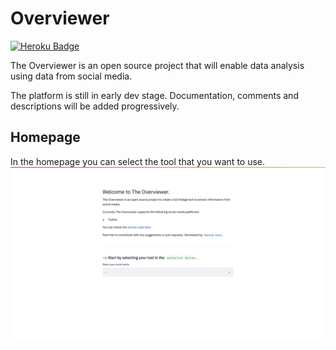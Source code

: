 # Overviewer

[![Heroku Badge](https://img.shields.io/badge/Heroku-App%20link-Purple)](https://overviewer.co)

The Overviewer is an open source project that will enable data analysis using data from social media.

The platform is still in early dev stage. Documentation, comments and descriptions will be added progressively.

## Homepage

In the homepage you can select the tool that you want to use.
![App Home](./assets/home.png)
